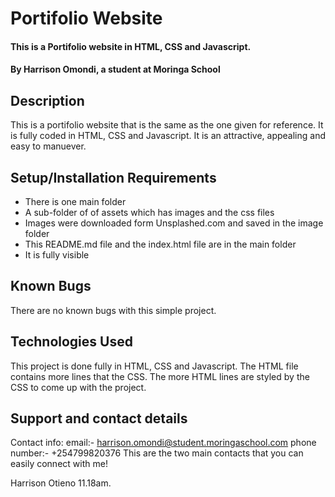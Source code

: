 # Portifolio Website
#### This is a Portifolio website in HTML, CSS and Javascript.
#### By Harrison Omondi, a student at Moringa School
## Description
This is a portifolio website that is the same as the one given for reference. It is fully coded in HTML, CSS and Javascript. It is an attractive, appealing and easy to manuever.
## Setup/Installation Requirements
* There is one main folder
* A sub-folder of of assets which has images and the css files
* Images were downloaded form Unsplashed.com and saved in the image folder
* This README.md file and the index.html file are in the main folder
* It is fully visible
## Known Bugs
There are no known bugs with this simple project.
## Technologies Used
This project is done fully in HTML, CSS and Javascript. The HTML file contains more lines that the CSS.
The more HTML lines are styled by the CSS to come up with the project.
## Support and contact details
Contact info: email:- harrison.omondi@student.moringaschool.com
              phone number:- +254799820376
This are the two main contacts that you can easily connect with me!

Harrison Otieno 11.18am.